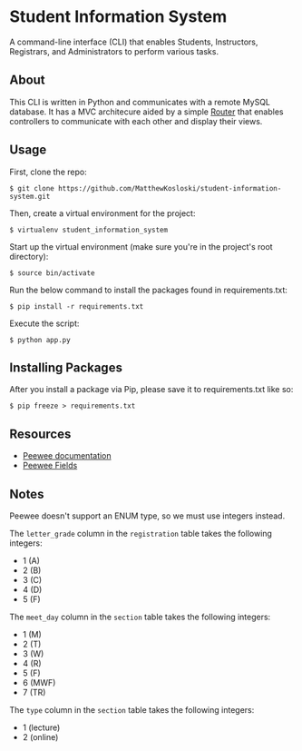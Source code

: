 # Student Information System

A command-line interface (CLI) that enables Students, Instructors, Registrars, and Administrators to perform various tasks.

## About

This CLI is written in Python and communicates with a remote MySQL database.  It has a MVC architecure aided by a simple [Router](https://github.com/MatthewKosloski/student-information-system/blob/master/router.py) that enables controllers to communicate with each other and display their views.

## Usage

First, clone the repo:

```
$ git clone https://github.com/MatthewKosloski/student-information-system.git
```

Then, create a virtual environment for the project:

```
$ virtualenv student_information_system
```

Start up the virtual environment (make sure you're in the project's root directory):

```
$ source bin/activate
```

Run the below command to install the packages found in requirements.txt:

```
$ pip install -r requirements.txt
```

Execute the script:

```
$ python app.py
```

## Installing Packages

After you install a package via Pip, please save it to requirements.txt like so:

```
$ pip freeze > requirements.txt 
```

## Resources

- [Peewee documentation](http://docs.peewee-orm.com/en/latest/peewee/quickstart.html)
- [Peewee Fields](http://docs.peewee-orm.com/en/latest/peewee/models.html#fields)

## Notes

Peewee doesn't support an ENUM type, so we must use integers instead.

The `letter_grade` column in the `registration` table takes the following integers:
 - 1 (A)
 - 2 (B)
 - 3 (C)
 - 4 (D)
 - 5 (F)

The `meet_day` column in the `section` table takes the following integers:
 - 1 (M)
 - 2 (T)
 - 3 (W)
 - 4 (R)
 - 5 (F)
 - 6 (MWF)
 - 7 (TR)

The `type` column in the `section` table takes the following integers:
 - 1 (lecture)
 - 2 (online)